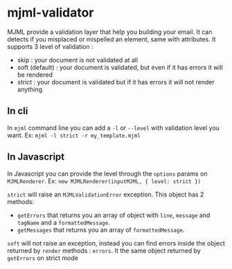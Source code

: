 # mjml-validator

MJML provide a validation layer that help you building your email. It can detects if you misplaced or mispelled an element, same with attributes. It supports 3 level of validation :
- skip : your document is not validated at all
- soft (default) : your document is validated, but even if it has errors it will be rendered
- strict : your document is validated but if it has errors it will not render anything

## In cli

In `mjml` command line you can add a `-l` or `--level` with validation level you want. Ex: `mjml -l strict -r my_template.mjml`

## In Javascript

In Javascript you can provide the level through the `options` params on `MJMLRenderer`. Ex: `new MJMLRenderer(inputMJML, { level: strict })`

`strict` will raise an `MJMLValidationError` exception. This object has 2 methods:
- `getErrors` that returns you an array of object with `line`, `message` and `tagName` and a `formattedMessage`.
- `getMessages` that returns you an array of `formattedMessage`.

`soft` will not raise an exception, instead you can find errors inside the object returned by `render` methods : `errors`. It the same object returned by `getErrors` on strict mode

